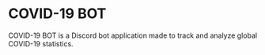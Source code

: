 # COVID-19 BOT

COVID-19 BOT is a Discord bot application made to track and analyze global COVID-19 statistics.